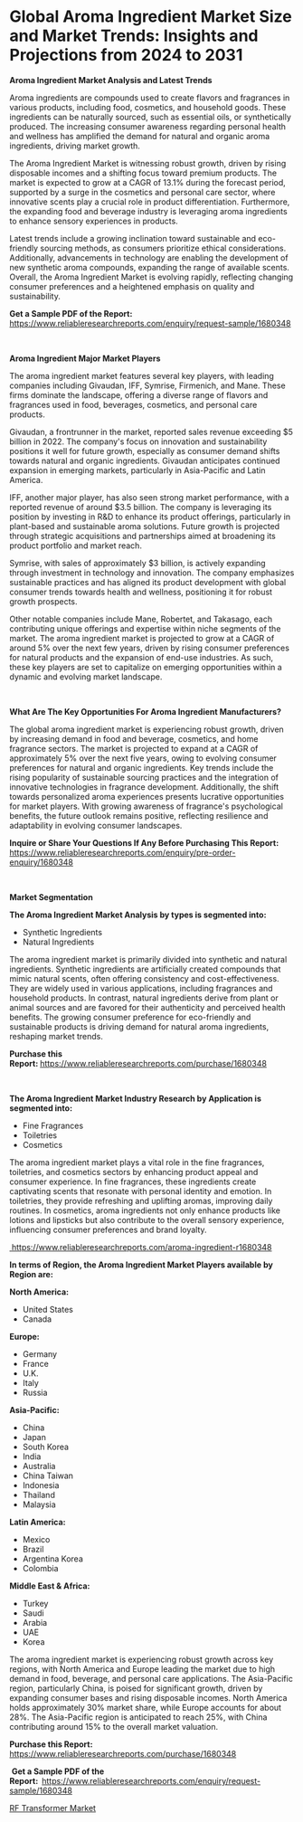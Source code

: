 <p><h1>Global Aroma Ingredient Market Size and Market Trends: Insights and Projections from 2024 to 2031</h1></p><p><strong>Aroma Ingredient Market Analysis and Latest Trends</strong></p>
<p><p>Aroma ingredients are compounds used to create flavors and fragrances in various products, including food, cosmetics, and household goods. These ingredients can be naturally sourced, such as essential oils, or synthetically produced. The increasing consumer awareness regarding personal health and wellness has amplified the demand for natural and organic aroma ingredients, driving market growth.</p><p>The Aroma Ingredient Market is witnessing robust growth, driven by rising disposable incomes and a shifting focus toward premium products. The market is expected to grow at a CAGR of 13.1% during the forecast period, supported by a surge in the cosmetics and personal care sector, where innovative scents play a crucial role in product differentiation. Furthermore, the expanding food and beverage industry is leveraging aroma ingredients to enhance sensory experiences in products.</p><p>Latest trends include a growing inclination toward sustainable and eco-friendly sourcing methods, as consumers prioritize ethical considerations. Additionally, advancements in technology are enabling the development of new synthetic aroma compounds, expanding the range of available scents. Overall, the Aroma Ingredient Market is evolving rapidly, reflecting changing consumer preferences and a heightened emphasis on quality and sustainability.</p></p>
<p><strong>Get a Sample PDF of the Report:&nbsp;</strong> <a href="https://www.reliableresearchreports.com/enquiry/request-sample/1680348?utm_campaign=34&utm_medium=2&utm_source=Github&utm_content=ia&utm_term=28122024&utm_id=aroma-ingredient">https://www.reliableresearchreports.com/enquiry/request-sample/1680348</a></p>
<p>&nbsp;</p>
<p><strong>Aroma Ingredient Major Market Players</strong></p>
<p><p>The aroma ingredient market features several key players, with leading companies including Givaudan, IFF, Symrise, Firmenich, and Mane. These firms dominate the landscape, offering a diverse range of flavors and fragrances used in food, beverages, cosmetics, and personal care products.</p><p>Givaudan, a frontrunner in the market, reported sales revenue exceeding $5 billion in 2022. The company's focus on innovation and sustainability positions it well for future growth, especially as consumer demand shifts towards natural and organic ingredients. Givaudan anticipates continued expansion in emerging markets, particularly in Asia-Pacific and Latin America.</p><p>IFF, another major player, has also seen strong market performance, with a reported revenue of around $3.5 billion. The company is leveraging its position by investing in R&D to enhance its product offerings, particularly in plant-based and sustainable aroma solutions. Future growth is projected through strategic acquisitions and partnerships aimed at broadening its product portfolio and market reach.</p><p>Symrise, with sales of approximately $3 billion, is actively expanding through investment in technology and innovation. The company emphasizes sustainable practices and has aligned its product development with global consumer trends towards health and wellness, positioning it for robust growth prospects.</p><p>Other notable companies include Mane, Robertet, and Takasago, each contributing unique offerings and expertise within niche segments of the market. The aroma ingredient market is projected to grow at a CAGR of around 5% over the next few years, driven by rising consumer preferences for natural products and the expansion of end-use industries. As such, these key players are set to capitalize on emerging opportunities within a dynamic and evolving market landscape.</p></p>
<p>&nbsp;</p>
<p><strong>What Are The Key Opportunities For Aroma Ingredient Manufacturers?</strong></p>
<p><p>The global aroma ingredient market is experiencing robust growth, driven by increasing demand in food and beverage, cosmetics, and home fragrance sectors. The market is projected to expand at a CAGR of approximately 5% over the next five years, owing to evolving consumer preferences for natural and organic ingredients. Key trends include the rising popularity of sustainable sourcing practices and the integration of innovative technologies in fragrance development. Additionally, the shift towards personalized aroma experiences presents lucrative opportunities for market players. With growing awareness of fragrance's psychological benefits, the future outlook remains positive, reflecting resilience and adaptability in evolving consumer landscapes.</p></p>
<p><strong>Inquire or Share Your Questions If Any Before Purchasing This Report:</strong> <a href="https://www.reliableresearchreports.com/enquiry/pre-order-enquiry/1680348?utm_campaign=34&utm_medium=2&utm_source=Github&utm_content=ia&utm_term=28122024&utm_id=aroma-ingredient">https://www.reliableresearchreports.com/enquiry/pre-order-enquiry/1680348</a></p>
<p>&nbsp;</p>
<p><strong>Market Segmentation</strong></p>
<p><strong>The Aroma Ingredient Market Analysis by types is segmented into:</strong></p>
<p><ul><li>Synthetic Ingredients</li><li>Natural Ingredients</li></ul></p>
<p><p>The aroma ingredient market is primarily divided into synthetic and natural ingredients. Synthetic ingredients are artificially created compounds that mimic natural scents, often offering consistency and cost-effectiveness. They are widely used in various applications, including fragrances and household products. In contrast, natural ingredients derive from plant or animal sources and are favored for their authenticity and perceived health benefits. The growing consumer preference for eco-friendly and sustainable products is driving demand for natural aroma ingredients, reshaping market trends.</p></p>
<p><strong>Purchase this Report:&nbsp;</strong><a href="https://www.reliableresearchreports.com/purchase/1680348?utm_campaign=34&utm_medium=2&utm_source=Github&utm_content=ia&utm_term=28122024&utm_id=aroma-ingredient">https://www.reliableresearchreports.com/purchase/1680348</a></p>
<p>&nbsp;</p>
<p><strong>The Aroma Ingredient Market Industry Research by Application is segmented into:</strong></p>
<p><ul><li>Fine Fragrances</li><li>Toiletries</li><li>Cosmetics</li></ul></p>
<p><p>The aroma ingredient market plays a vital role in the fine fragrances, toiletries, and cosmetics sectors by enhancing product appeal and consumer experience. In fine fragrances, these ingredients create captivating scents that resonate with personal identity and emotion. In toiletries, they provide refreshing and uplifting aromas, improving daily routines. In cosmetics, aroma ingredients not only enhance products like lotions and lipsticks but also contribute to the overall sensory experience, influencing consumer preferences and brand loyalty.</p></p>
<p><a href="https://www.reliableresearchreports.com/aroma-ingredient-r1680348?utm_campaign=34&utm_medium=2&utm_source=Github&utm_content=ia&utm_term=28122024&utm_id=aroma-ingredient">&nbsp;https://www.reliableresearchreports.com/aroma-ingredient-r1680348</a></p>
<p><strong>In terms of Region, the Aroma Ingredient Market Players available by Region are:</strong></p>
<p>
    <p> <strong> North America: </strong>
        <ul>
            <li>United States</li>
            <li>Canada</li>
        </ul>
        </p> 
    <p> <strong> Europe: </strong>
        <ul>
            <li>Germany</li>
            <li>France</li>
            <li>U.K.</li>
            <li>Italy</li>
            <li>Russia</li>
        </ul>
        </p> 
    <p> <strong> Asia-Pacific: </strong>
        <ul>
            <li>China</li>
            <li>Japan</li>
            <li>South Korea</li>
            <li>India</li>
            <li>Australia</li>
            <li>China Taiwan</li>
            <li>Indonesia</li>
            <li>Thailand</li>
            <li>Malaysia</li>
        </ul>
        </p> 
    <p> <strong> Latin America: </strong>
        <ul>
            <li>Mexico</li>
            <li>Brazil</li>
            <li>Argentina Korea</li>
            <li>Colombia</li>
        </ul>
        </p> 
    <p> <strong> Middle East & Africa: </strong>
        <ul>
            <li>Turkey</li>
            <li>Saudi</li>
            <li>Arabia</li>
            <li>UAE</li>
            <li>Korea</li>
        </ul>
    </p>
    </p>
<p><p>The aroma ingredient market is experiencing robust growth across key regions, with North America and Europe leading the market due to high demand in food, beverage, and personal care applications. The Asia-Pacific region, particularly China, is poised for significant growth, driven by expanding consumer bases and rising disposable incomes. North America holds approximately 30% market share, while Europe accounts for about 28%. The Asia-Pacific region is anticipated to reach 25%, with China contributing around 15% to the overall market valuation.</p></p>
<p><strong>Purchase this Report: </strong><a href="https://www.reliableresearchreports.com/purchase/1680348?utm_campaign=34&utm_medium=2&utm_source=Github&utm_content=ia&utm_term=28122024&utm_id=aroma-ingredient">https://www.reliableresearchreports.com/purchase/1680348</a></p>
<p>&nbsp;<strong>Get a Sample PDF of the Report:&nbsp;&nbsp;</strong><a href="https://www.reliableresearchreports.com/enquiry/request-sample/1680348?utm_campaign=34&utm_medium=2&utm_source=Github&utm_content=ia&utm_term=28122024&utm_id=aroma-ingredient">https://www.reliableresearchreports.com/enquiry/request-sample/1680348</a></p>
<p><strong></strong></p>
<p><p><a href="https://github.com/guneycigdem35/Market-Research-Report-List-5/blob/main/rf-transformer-market.md?utm_campaign=34&utm_medium=2&utm_source=Github&utm_content=ia&utm_term=28122024&utm_id=aroma-ingredient">RF Transformer Market</a></p></p>